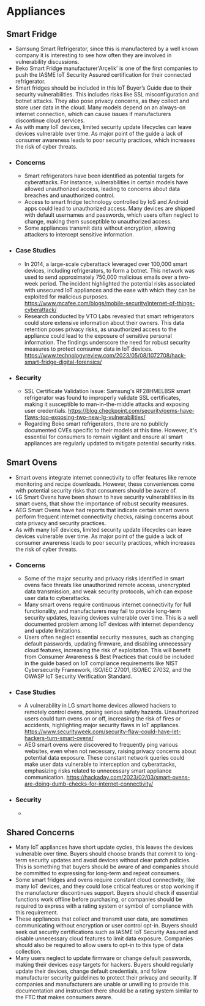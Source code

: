 # Appliances

## Smart Fridge 
- Samsung Smart Refrigerator, since this is manufactered by a well known company it is interesting to see how often they are involved in vulnerability discussions.
- Beko Smart Fridge manufacturer'Arçelik' is one of the first companies to push the IASME IoT Security Assured certification for their connected refrigerator.
- Smart fridges should be included in this IoT Buyer’s Guide due to their security vulnerabilities. This includes risks like SSL misconfiguration and botnet attacks. They also pose privacy concerns, as they collect and store user data in the cloud. Many models depend on an always-on internet connection, which can cause issues if manufacturers discontinue cloud services.
- As with many IoT devices, limited security update lifecycles can leave devices vulnerable over time. As major point of the guide a lack of consumer awareness leads to poor security practices, which increases the risk of cyber threats.
- ### Concerns
   - Smart refrigerators have been identified as potential targets for cyberattacks. For instance, vulnerabilities in certain models have allowed unauthorized access, leading to concerns about data breaches and unauthorized control. 
   - Access to smart fridge technology controlled by IoS and Android apps could lead to unauthorized access. Many devices are shipped with default usernames and passwords, which users often neglect to change, making them susceptible to unauthorized access.
   - Some appliances transmit data without encryption, allowing attackers to intercept sensitive information.
- ### Case Studies
   - In 2014, a large-scale cyberattack leveraged over 100,000 smart devices, including refrigerators, to form a botnet. This network was used to send approximately 750,000 malicious emails over a two-week period. The incident highlighted the potential risks associated with unsecured IoT appliances and the ease with which they can be exploited for malicious purposes. https://www.mcafee.com/blogs/mobile-security/internet-of-things-cyberattack/
   - Research conducted by VTO Labs revealed that smart refrigerators could store extensive information about their owners. This data retention poses privacy risks, as unauthorized access to the appliance could lead to the exposure of sensitive personal information. The findings underscore the need for robust security measures to protect consumer data in IoT devices. https://www.technologyreview.com/2023/05/08/1072708/hack-smart-fridge-digital-forensics/
- ### Security
   - SSL Certificate Validation Issue: Samsung's RF28HMELBSR smart refrigerator was found to improperly validate SSL certificates, making it susceptible to man-in-the-middle attacks and exposing user credentials. ​https://blog.checkpoint.com/security/oems-have-flaws-too-exposing-two-new-lg-vulnerabilities/
   - Regarding Beko smart refrigerators, there are no publicly documented CVEs specific to their models at this time. However, it's essential for consumers to remain vigilant and ensure all smart appliances are regularly updated to mitigate potential security risks.​

## Smart Ovens
- Smart ovens integrate internet connectivity to offer features like remote monitoring and recipe downloads. However, these conveniences come with potential security risks that consumers should be aware of.
- LG Smart Ovens have been shown to have security vulnerabilities in its smart ovens, that show the importance of robust security measures. ​
- AEG Smart Ovens have had reports that indicate certain smart ovens perform frequent internet connectivity checks, raising concerns about data privacy and security practices.
- As with many IoT devices, limited security update lifecycles can leave devices vulnerable over time. As major point of the guide a lack of consumer awareness leads to poor security practices, which increases the risk of cyber threats.
- ### Concerns
   - Some of the major security and privacy risks identified in smart ovens face threats like unauthorized remote access, unencrypted data transmission, and weak security protocols, which can expose user data to cyberattacks. 
   - Many smart ovens require continuous internet connectivity for full functionality, and manufacturers may fail to provide long-term security updates, leaving devices vulnerable over time. This is a well documented problem among IoT devices with internet dependency and update limitations.
   - Users often neglect essential security measures, such as changing default passwords, updating firmware, and disabling unnecessary cloud features, increasing the risk of exploitation. This will benefit from Consumer Awareness & Best Practices that could be included in the guide based on IoT compliance requirements like NIST Cybersecurity Framework, ISO/IEC 27001, ISO/IEC 27032, and the OWASP IoT Security Verification Standard.
- ### Case Studies
   - A vulnerability in LG smart home devices allowed hackers to remotely control ovens, posing serious safety hazards. Unauthorized users could turn ovens on or off, increasing the risk of fires or accidents, highlighting major security flaws in IoT appliances. https://www.securityweek.com/security-flaw-could-have-let-hackers-turn-smart-ovens/
   - AEG smart ovens were discovered to frequently ping various websites, even when not necessary, raising privacy concerns about potential data exposure. These constant network queries could make user data vulnerable to interception and cyberattacks, emphasizing risks related to unnecessary smart appliance communication.
 https://hackaday.com/2023/02/03/smart-ovens-are-doing-dumb-checks-for-internet-connectivity/
- ### Security
   - 
 
## Shared Concerns
- Many IoT appliances have short update cycles, this leaves the devices vulnerable over time. Buyers should choose brands that commit to long-term security updates and avoid devices without clear patch policies. This is something that buyers should be aware of and companies should be committed to expressing for long-term and repeat consumers. 
- Some smart fridges and ovens require constant cloud connectivity, like many IoT devices, and they could lose critical features or stop working if the manufacturer discontinues support. Buyers should check if essential functions work offline before purchasing, or companies should be required to express with a rating system or symbol of compliance with this requirement.
- These appliances that collect and transmit user data, are sometimes communicating without encryption or user control opt-in. Buyers should seek out security certifications such as IASME IoT Security Assured and disable unnecessary cloud features to limit data exposure. Companies should also be required to allow users to opt-in to this type of data collection. 
- Many users neglect to update firmware or change default passwords, making their devices easy targets for hackers. Buyers should regularly update their devices, change default credentials, and follow manufacturer security guidelines to protect their privacy and security. If companies and manufacturers are unable or unwilling to provide this documentation and instruction there should be a rating system similar to the FTC that makes consumers aware.
